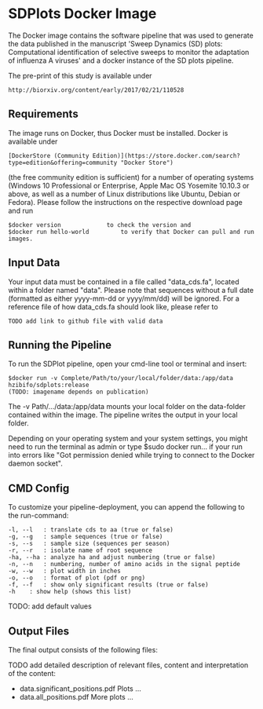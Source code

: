 # SDPlots Docker Image
The Docker image contains the software pipeline that was used to generate the data published in the manuscript 'Sweep Dynamics (SD) plots: Computational identification of selective sweeps to monitor the adaptation of influenza A viruses' and a docker instance of the SD plots pipeline.

The pre-print of this study is available under 

	http://biorxiv.org/content/early/2017/02/21/110528


## Requirements

The image runs on Docker, thus Docker must be installed. Docker is available under
 
	[DockerStore (Community Edition)](https://store.docker.com/search?type=edition&offering=community "Docker Store")

(the free community edition is sufficient) for a number of operating systems (Windows 10 Professional or Enterprise, Apple Mac OS Yosemite 10.10.3 or above, as well as a number of Linux distributions like Ubuntu, Debian or Fedora). Please follow the instructions on the respective download page and run 

	$docker version 			to check the version and
	$docker run hello-world 		to verify that Docker can pull and run images.

## Input Data

Your input data must be contained in a file called "data_cds.fa", located within a folder named "data".
Please note that sequences without a full date (formatted as either yyyy-mm-dd or yyyy/mm/dd) will be ignored.
For a reference file of how data_cds.fa should look like, please refer to

	TODO add link to github file with valid data

## Running the Pipeline

To run the SDPlot pipeline, open your cmd-line tool or terminal and insert:

	$docker run -v Complete/Path/to/your/local/folder/data:/app/data hzibifo/sdplots:release 
	(TODO: imagename depends on publication)

The -v Path/.../data:/app/data mounts your local folder on the data-folder contained within the image. The pipeline writes the output in your local folder.

Depending on your operating system and your system settings, you might need to run the terminal as admin or type $sudo docker run... if your run into errors like "Got permission denied while trying to connect to the Docker daemon socket".


## CMD Config

To customize your pipeline-deployment, you can append the following to the run-command:

	-l, --l	  : translate cds to aa (true or false)
	-g, --g   : sample sequences (true or false)
	-s, --s   : sample size (sequences per season)
	-r, --r   : isolate name of root sequence
	-ha, --ha : analyze ha and adjust numbering (true or false)
	-n, --n   : numbering, number of amino acids in the signal peptide
	-w, --w   : plot width in inches
	-o, --o   : format of plot (pdf or png)
	-f, --f   : show only significant results (true or false)
	-h	  : show help (shows this list)
	
TODO: add default values

## Output Files

The final output consists of the following files: 

TODO add detailed description of relevant files, content and interpretation of the content:
	
* data.significant_positions.pdf		Plots ...
* data.all_positions.pdf			More plots ...




